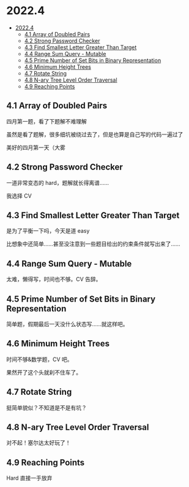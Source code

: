 # 2022.4

- [2022.4](#20224)
  - [4.1 Array of Doubled Pairs](#41-array-of-doubled-pairs)
  - [4.2 Strong Password Checker](#42-strong-password-checker)
  - [4.3 Find Smallest Letter Greater Than Target](#43-find-smallest-letter-greater-than-target)
  - [4.4 Range Sum Query - Mutable](#44-range-sum-query---mutable)
  - [4.5 Prime Number of Set Bits in Binary Representation](#45-prime-number-of-set-bits-in-binary-representation)
  - [4.6 Minimum Height Trees](#46-minimum-height-trees)
  - [4.7 Rotate String](#47-rotate-string)
  - [4.8 N-ary Tree Level Order Traversal](#48-n-ary-tree-level-order-traversal)
  - [4.9 Reaching Points](#49-reaching-points)

## 4.1 Array of Doubled Pairs

四月第一题，看了下题解不难理解

虽然是看了题解，很多细坑被绕过去了，但是也算是自己写的代码一遍过了

美好的四月第一天（大雾

## 4.2 Strong Password Checker

一道非常变态的 hard，题解就长得离谱……

我选择 CV

## 4.3 Find Smallest Letter Greater Than Target

是为了平衡一下吗，今天是道 easy

比想象中还简单……甚至没注意到一些题目给出的约束条件就写出来了……

## 4.4 Range Sum Query - Mutable

太难，懒得写，时间也不够。CV 告辞。

## 4.5 Prime Number of Set Bits in Binary Representation

简单题，假期最后一天没什么状态写……就这样吧。

## 4.6 Minimum Height Trees

时间不够&数学题，CV 吧。

果然开了这个头就刹不住车了。

## 4.7 Rotate String

挺简单貌似？不知道是不是有坑？

## 4.8 N-ary Tree Level Order Traversal

对不起！塞尔达太好玩了！

## 4.9 Reaching Points

Hard 直接一手放弃
